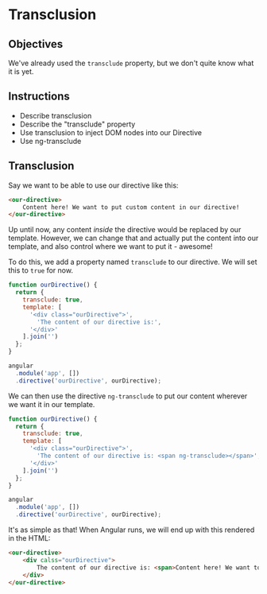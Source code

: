 # Transclusion

## Objectives

We've already used the `transclude` property, but we don't quite know what it is yet.

## Instructions

- Describe transclusion
- Describe the "transclude" property
- Use transclusion to inject DOM nodes into our Directive
- Use ng-transclude

## Transclusion

Say we want to be able to use our directive like this:

```html
<our-directive>
	Content here! We want to put custom content in our directive!
</our-directive>
```

Up until now, any content *inside* the directive would be replaced by our template. However, we can change that and actually put the content into our template, and also control where we want to put it - awesome!

To do this, we add a property named `transclude` to our directive. We will set this to `true` for now.

```js
function ourDirective() {
  return {
    transclude: true,
    template: [
      '<div class="ourDirective">',
        'The content of our directive is:',
      '</div>'
    ].join('')
  };
}

angular
  .module('app', [])
  .directive('ourDirective', ourDirective);
```

We can then use the directive `ng-transclude` to put our content wherever we want it in our template.

```js
function ourDirective() {
  return {
    transclude: true,
    template: [
      '<div class="ourDirective">',
        'The content of our directive is: <span ng-transclude></span>',
      '</div>'
    ].join('')
  };
}

angular
  .module('app', [])
  .directive('ourDirective', ourDirective);
```

It's as simple as that! When Angular runs, we will end up with this rendered in the HTML:

```html
<our-directive>
	<div calss="ourDirective">
		The content of our directive is: <span>Content here! We want to put custom content in our directive!</span>
	</div>
</our-directive>
```